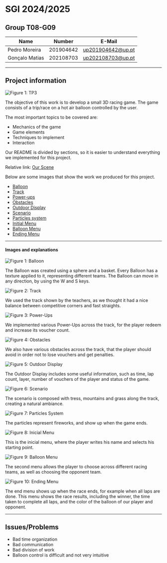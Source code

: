 # SGI 2024/2025

## Group T08-G09
| Name             | Number    | E-Mail             |
| ---------------- | --------- | ------------------ |
| Pedro Moreira        | 201904642 | up201904642@up.pt                |
| Gonçalo Matias         | 202108703 | up202108703@up.pt                |

----

## Project information

![Figure 1: TP3](./screenshots/track.jpg)

The objective of this work is to develop a small 3D racing game. The game consists of a trip/race on a hot air balloon controlled by the user.

The most important topics to be covered are:

- Mechanics of the game
- Game elements
- Techniques to implement
- Interaction

Our README is divided by sections, so it is easier to understand everything we implemented for this project. 

Relative link: 
[Our Scene](tp3/MyContents.js)


Below are some images that show the work we produced for this project. 

 - [Balloon](#Balloon)
 - [Track](#Track)
 - [Power-ups](#Power-ups)
 - [Obstacles](#Obstacle)
 - [Outdoor Display](#outdoordisplay)
 - [Scenario](#Scenario)
 - [Particles system](#particles)
 - [Initial Menu](#menu1)
 - [Balloon Menu](#menu2)
 - [Ending Menu](#menu3)

----

#### Images and explanations

![Figure 1: Balloon](./screenshots/balloon.jpg)

The Balloon was created using a sphere and a basket. Every Balloon has a texture applied to it, representing different teams. The Balloon can move in any direction, by using the W and S keys. 

![Figure 2: Track](./screenshots/track.jpg)

We used the track shown by the teachers, as we thought it had a nice balance between competitive corners and fast straights.  

![Figure 3: Power-Ups](./screenshots/power.jpg)

We implemented various Power-Ups across the track, for the player redeem and increase its voucher count.    

![Figure 4: Obstacles](./screenshots/obstacle.jpg)

We also have various obstacles across the track, that the player should avoid in order not to lose vouchers and get penalties. 

![Figure 5: Outdoor Display](./screenshots/display.jpg)

The Outdoor Display includes some useful information, such as time, lap count, layer, number of vouchers of the player and status of the game. 

![Figure 6: Scenario](./screenshots/scenario.jpg)

The scenario is composed with tress, mountains and grass along the track, creating a natural ambiance.  

![Figure 7: Particles System](./screenshots/particles.jpg)

The particles represent fireworks, and show up when the game ends. 

![Figure 8: Inicial Menu](./screenshots/menu1.jpg)

This is the inicial menu, where the player writes his name and selects his starting point.   

![Figure 9: Balloon Menu](./screenshots/menub.jpg)

The second menu allows the player to choose across different racing teams, as well as choosing the opponent team.  

![Figure 10: Ending Menu](./screenshots/menuend.jpg)

The end menu shows up when the race ends, for example when all laps are done. This menu shows the race results, including the winner, the time taken to complete all laps, and the color of the balloon of our player and opponent. 


----
## Issues/Problems

- Bad time organization
- Bad communication
- Bad division of work
- Balloon control is difficult and not very intuitive